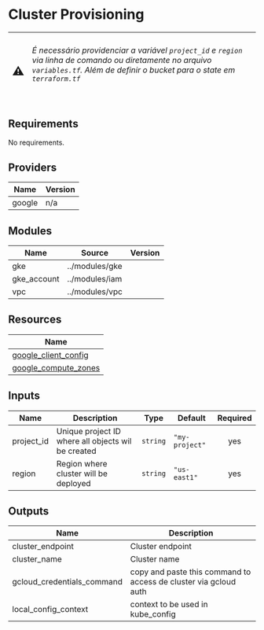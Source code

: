 # Cluster Provisioning


| <h2> :warning: | <h6> É necessário providenciar a variável `project_id` e `region` via linha de comando ou diretamente no arquivo `variables.tf`. Além de definir o bucket para o state em `terraform.tf` |
 :-:|:-


## Requirements

No requirements.

## Providers

| Name | Version |
|------|---------|
| google | n/a |

## Modules

| Name | Source | Version |
|------|--------|---------|
| gke | ../modules/gke |  |
| gke_account | ../modules/iam |  |
| vpc | ../modules/vpc |  |

## Resources

| Name |
|------|
| [google_client_config](https://registry.terraform.io/providers/hashicorp/google/latest/docs/data-sources/client_config) |
| [google_compute_zones](https://registry.terraform.io/providers/hashicorp/google/latest/docs/data-sources/compute_zones) |

## Inputs

| Name | Description | Type | Default | Required |
|------|-------------|------|---------|:--------:|
| project\_id | Unique project ID where all objects wil be created | `string` | `"my-project"` | yes |
| region | Region where cluster will be deployed | `string` | `"us-east1"` | yes |

## Outputs

| Name | Description |
|------|-------------|
| cluster\_endpoint | Cluster endpoint |
| cluster\_name | Cluster name |
| gcloud\_credentials\_command | copy and paste this command to access de cluster via gcloud auth |
| local\_config\_context | context to be used in kube\_config |
